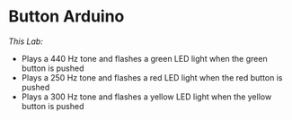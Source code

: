 # Button Arduino

*This Lab:*
* Plays a 440 Hz tone and flashes a green LED light when the green button is pushed 
* Plays a 250 Hz tone and flashes a red LED light when the red button is pushed 
* Plays a 300 Hz tone and flashes a yellow LED light when the yellow button is pushed 
